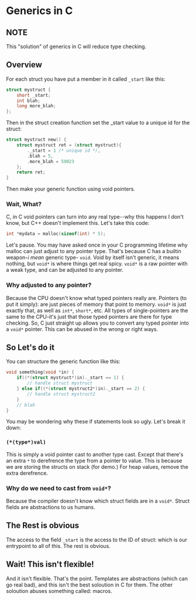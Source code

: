 # Generics in C
## NOTE
This "solution" of generics in C will reduce type checking.
## Overview
For each struct you have put a member in it called `_start` like this:
```c
struct mystruct {
    short _start;
    int blah;
    long more_blah;
};
```
Then in the struct creation function set the _start value to a unique id for the struct:
```c
struct mystruct new() {
    struct mystruct ret = (struct mystruct){
        ._start = 1 /* unique id */,
        .blah = 5,
        .more_blah = 59023
    };
    return ret;
}
```
Then make your generic function using void pointers.
### Wait, What?
C, in C void pointers can turn into any real type--why this happens I don't know, but C++ doesn't implement this. 
Let's take this code:
```c
int *mydata = malloc(sizeof(int) * 5);
```
Let's pause. You may have asked once in your C programming lifetime why malloc can just adjust to any pointer type. That's because C has a builtin weapon-*i mean* generic type- `void`. Void by itself isn't generic, it means nothing, but `void*` is where things get real spicy. `void*` is a raw pointer with a weak type, and can be adjusted to any pointer.

### Why adjusted to any pointer?
Because the CPU doesn't know what typed pointers really are. Pointers (to put it simply): are just pieces of memory that point to memory. `void*` is just exactly that, as well as `int*`, `short*`, etc. All types of single-pointers are the same to the CPU-it's just that those typed pointers are there for type checking. So, C just straight up allows you to convert any typed pointer into a `void*` pointer. This can be abused in the wrong or right ways.

## So Let's do it
You can structure the generic function like this:
```c
void something(void *in) {
    if((*(struct mystruct*)in)._start == 1) {
        // handle struct mystruct
    } else if((*(struct mystruct2*)in)._start == 2) {
        // handle struct mystruct2
    }
    // blah
}
```
You may be wondering why these if statements look so ugly. Let's break it down:

### `(*(type*)val)`
This is simply a void pointer cast to another type cast. Except that there's an extra `*` to derefrence the type from a pointer to value. This is because we are storing the structs on stack (for demo.) For heap values, remove the extra derefrence.
### Why do we need to cast from `void*`?
Because the compiler doesn't know which struct fields are in a `void*`. Struct fields are abstractions to us humans.
## The Rest is obvious
The access to the field `_start` is the access to the ID of struct: which is our entrypoint to all of this. The rest is obvious.

## Wait! This isn't flexible!
And it isn't flexible. That's the point. Templates are abstractions (which can go real bad), and this isn't the best soloution in C for them. The other soloution abuses something called: macros.
